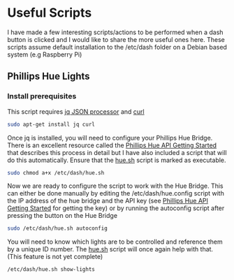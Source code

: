 # Useful Scripts
I have made a few interesting scripts/actions to be performed when a dash button is clicked and I would like to share the more useful ones here. These scripts assume default installation to the /etc/dash folder on a Debian based system (e.g Raspberry Pi)

## Phillips Hue Lights
### Install prerequisites
This script requires [jq JSON processor](https://stedolan.github.io/jq/) and [curl](https://curl.haxx.se/docs/manpage.html)

```bash
sudo apt-get install jq curl
```

Once jq is installed, you will need to configure your Phillips Hue Bridge. There is an excellent resource called the [Phillips Hue API Getting Started](http://www.developers.meethue.com/documentation/getting-started) that describes this process in detail but I have also included a script that will do this automatically. Ensure that the [hue.sh](https://github.com/TampaHackerspace/amazon-dash/blob/master/etc/dash/hue.sh) script is marked as executable.

```bash
sudo chmod a+x /etc/dash/hue.sh
```

Now we are ready to configure the script to work with the Hue Bridge. This can either be done manually by editing the /etc/dash/hue.config script with the IP address of the hue bridge and the API key (see [Phillips Hue API Getting Started](http://www.developers.meethue.com/documentation/getting-started) for getting the key) or by running the autoconfig script after pressing the button on the Hue Bridge

```bash
sudo /etc/dash/hue.sh autoconfig
```

You will need to know which lights are to be controlled and reference them by a unique ID number. The [hue.sh](https://github.com/TampaHackerspace/amazon-dash/blob/master/etc/dash/hue.sh) script will once again help with that. (This feature is not yet complete)

```bash
/etc/dash/hue.sh show-lights
```
